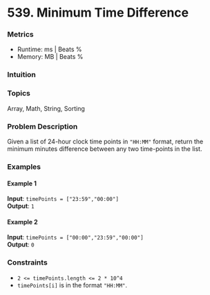 # 539. Minimum Time Difference

### Metrics
- Runtime: ms | Beats %  
- Memory: MB | Beats %

### Intuition

### Topics
Array, Math, String, Sorting

### Problem Description
Given a list of 24-hour clock time points in `"HH:MM"` format, return the minimum minutes difference between any two time-points in the list.

### Examples

#### Example 1
**Input**: `timePoints = ["23:59","00:00"]`  
**Output**: `1`

#### Example 2
**Input**: `timePoints = ["00:00","23:59","00:00"]`  
**Output**: `0`

### Constraints
- `2 <= timePoints.length <= 2 * 10^4`
- `timePoints[i]` is in the format `"HH:MM"`.
